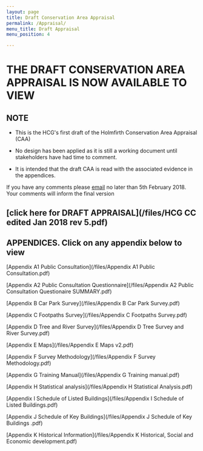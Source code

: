 ```yaml
---
layout: page
title: Draft Conservation Area Appraisal
permalink: /Appraisal/
menu_title: Draft Appraisal
menu_position: 4

---
```


# THE DRAFT CONSERVATION AREA APPRAISAL IS NOW AVAILABLE TO VIEW

## NOTE
* This is the HCG's first draft of the Holmfirth Conservation Area Appraisal (CAA)

* No design has been applied as it is still a working document until stakeholders have had time to comment.

* It is intended that the draft CAA is read with the associated evidence in the appendices.

If you have any comments please [email](mailto:Holmfirthconservation@outlook.com) no later than 5th February 2018. Your comments will inform the final version

## [click here for DRAFT APPRAISAL](/files/HCG CC edited Jan 2018 rev 5.pdf)

## APPENDICES. Click on any appendix below to view

[Appendix A1 Public Consultation](/files/Appendix A1 Public Consultation.pdf)

[Appendix A2 Public Consultation Questionnaire](/files/Appendix A2 Public Consultation Questionaire SUMMARY.pdf)

[Appendix B Car Park Survey](/files/Appendix B Car Park Survey.pdf)

[Appendix C Footpaths Survey](/files/Appendix C Footpaths Survey.pdf)

[Appendix D Tree and River Survey](/files/Appendix D Tree Survey and River Survey.pdf)

[Appendix E Maps](/files/Appendix E Maps v2.pdf)

[Appendix F Survey Methodology](/files/Appendix F Survey Methodology.pdf)

[Appendix G Training Manual](/files/Appendix G Training manual.pdf)

[Appendix H Statistical analysis](/files/Appendix H Statistical Analysis.pdf)

[Appendix I Schedule of Listed Buildings](/files/Appendix I Schedule of Listed Buildings.pdf)

[Appendix J Schedule of Key Buildings](/files/Appendix J Schedule of Key Buildings .pdf)

[Appendix K Historical Information](/files/Appendix K Historical, Social and Economic development.pdf)


